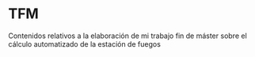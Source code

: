 # TFM
Contenidos relativos a la elaboración de mi trabajo fin de máster sobre el cálculo automatizado de la estación de fuegos
